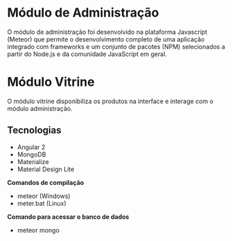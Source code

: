 # Módulo de Administração
O módulo de administração foi desenvolvido na plataforma Javascript (Meteor) que permite o desenvolvimento completo de uma aplicação integrado com frameworks e um conjunto de pacotes (NPM) selecionados a partir do Node.js e da comunidade JavaScript em geral.

# Módulo Vitrine 
O módulo vitrine disponibiliza os produtos na interface e interage com o módulo administração.

## Tecnologias
- Angular 2
- MongoDB
- Materialize
- Material Design Lite

**Comandos de compilação**
- meteor (Windows)
- meter.bat (Linux)

**Comando para acessar o banco de dados**
- meteor mongo
